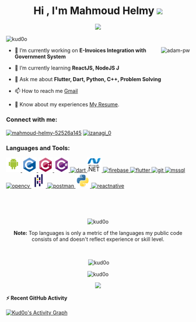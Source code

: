 <h1 align="center">Hi , I'm Mahmoud Helmy <img src="https://media.giphy.com/media/hvRJCLFzcasrR4ia7z/giphy.gif" width="35"></h1>
<p align="center"><a href="https://github.com/Kud0o/readme-typing-svg"><img src="https://readme-typing-svg.herokuapp.com?lines=Software+Engineer;Computer+Science+Graduate;Competitive+Programmer;DS%20|%20Algorithms%20|%20OOP%20;Always%20learning%20new%20things&center=true&width=500&height=50"></a></p>

<p align="left"> <img src="https://komarev.com/ghpvc/?username=kud0o&label=Profile%20views&color=0e75b6&style=flat" alt="kud0o" /> </p>

<p><img align="right" src="https://github.com/Adam-pw/Adam-pw/blob/main/animation_500_kxa883sd.gif" alt="adam-pw" /></p>


- 🔭 I’m currently working on **E-Invoices Integration with Government System**

- 🌱 I’m currently learning **ReactJS, NodeJS J**

- 💬 Ask me about **Flutter, Dart, Python, C++, Problem Solving**

- 📫 How to reach me [Gmail](mailto:mahmoud98398@gmail.com)

- 📄 Know about my experiences [My Resume](https://drive.google.com/file/d/1VAGJxn8pUv1835NQ8yWxu7qmZi1enr5V/view?usp=sharing).



<h3 align="left">Connect with me:</h3>
<p align="left">
<a href="https://linkedin.com/in/mahmoud-helmy-52526a145" target="blank"><img align="center" src="https://raw.githubusercontent.com/rahuldkjain/github-profile-readme-generator/master/src/images/icons/Social/linked-in-alt.svg" alt="mahmoud-helmy-52526a145" height="30" width="40" /></a>
<a href="https://codeforces.com/profile/izanagi_0" target="blank"><img align="center" src="https://raw.githubusercontent.com/rahuldkjain/github-profile-readme-generator/master/src/images/icons/Social/codeforces.svg" alt="izanagi_0" height="30" width="40" /></a>
</p>

<h3 align="left">Languages and Tools:</h3>
<p align="left"> <a href="https://developer.android.com" target="_blank" rel="noreferrer"> <img src="https://raw.githubusercontent.com/devicons/devicon/master/icons/android/android-original-wordmark.svg" alt="android" width="40" height="40"/> </a> <a href="https://www.cprogramming.com/" target="_blank" rel="noreferrer"> <img src="https://raw.githubusercontent.com/devicons/devicon/master/icons/c/c-original.svg" alt="c" width="40" height="40"/> </a> <a href="https://www.w3schools.com/cpp/" target="_blank" rel="noreferrer"> <img src="https://raw.githubusercontent.com/devicons/devicon/master/icons/cplusplus/cplusplus-original.svg" alt="cplusplus" width="40" height="40"/> </a> <a href="https://www.w3schools.com/cs/" target="_blank" rel="noreferrer"> <img src="https://raw.githubusercontent.com/devicons/devicon/master/icons/csharp/csharp-original.svg" alt="csharp" width="40" height="40"/> </a> <a href="https://dart.dev" target="_blank" rel="noreferrer"> <img src="https://www.vectorlogo.zone/logos/dartlang/dartlang-icon.svg" alt="dart" width="40" height="40"/> </a> <a href="https://dotnet.microsoft.com/" target="_blank" rel="noreferrer"> <img src="https://raw.githubusercontent.com/devicons/devicon/master/icons/dot-net/dot-net-original-wordmark.svg" alt="dotnet" width="40" height="40"/> </a> <a href="https://firebase.google.com/" target="_blank" rel="noreferrer"> <img src="https://www.vectorlogo.zone/logos/firebase/firebase-icon.svg" alt="firebase" width="40" height="40"/> </a> <a href="https://flutter.dev" target="_blank" rel="noreferrer"> <img src="https://www.vectorlogo.zone/logos/flutterio/flutterio-icon.svg" alt="flutter" width="40" height="40"/> </a> <a href="https://git-scm.com/" target="_blank" rel="noreferrer"> <img src="https://www.vectorlogo.zone/logos/git-scm/git-scm-icon.svg" alt="git" width="40" height="40"/> </a> <a href="https://www.microsoft.com/en-us/sql-server" target="_blank" rel="noreferrer"> <img src="https://www.svgrepo.com/show/303229/microsoft-sql-server-logo.svg" alt="mssql" width="40" height="40"/> </a> <a href="https://opencv.org/" target="_blank" rel="noreferrer"> <img src="https://www.vectorlogo.zone/logos/opencv/opencv-icon.svg" alt="opencv" width="40" height="40"/> </a> <a href="https://pandas.pydata.org/" target="_blank" rel="noreferrer"> <img src="https://raw.githubusercontent.com/devicons/devicon/2ae2a900d2f041da66e950e4d48052658d850630/icons/pandas/pandas-original.svg" alt="pandas" width="40" height="40"/> </a> <a href="https://postman.com" target="_blank" rel="noreferrer"> <img src="https://www.vectorlogo.zone/logos/getpostman/getpostman-icon.svg" alt="postman" width="40" height="40"/> </a> <a href="https://www.python.org" target="_blank" rel="noreferrer"> <img src="https://raw.githubusercontent.com/devicons/devicon/master/icons/python/python-original.svg" alt="python" width="40" height="40"/> </a> <a href="https://reactnative.dev/" target="_blank" rel="noreferrer"> <img src="https://reactnative.dev/img/header_logo.svg" alt="reactnative" width="40" height="40"/> </a> </p>
 <br/>
 <br/>
 <br/>

<p align="center"><img align="center" src="https://github-readme-stats.vercel.app/api/top-langs?username=kud0o&theme=algolia&show_icons=true&locale=en&layout=compact" alt="kud0o" /><p align ="center"><b>Note:</b> Top languages is only a metric of the languages my public code consists of and doesn't reflect experience or skill level.</p></p>
 <br/>
 

<p align="center">&nbsp;<img align="center" src="https://github-readme-stats.vercel.app/api?username=kud0o&theme=algolia&show_icons=true&locale=en" alt="kud0o" /></p>

<p align = "center"><img align="center" src="https://github-readme-streak-stats.herokuapp.com/?user=kud0o&theme=algolia" alt="kud0o" /></p>
<p align="center"> <a href="https://github.com/ryo-ma/github-profile-trophy"><img src="https://github-profile-trophy.vercel.app/?username=kud0o&theme=algolia& alt="kud0o" /></a> </p>
<summary><b>⚡ Recent GitHub Activity</b></summary>
  <br/>
   <a href="https://github.com/Kud0o"><img alt="Kud0o's Activity Graph" src="https://activity-graph.herokuapp.com/graph?username=Kud0o&custom_title=Kud0o's%20Contribution%20Graph&theme=react-dark" /></a>
  <br/>
